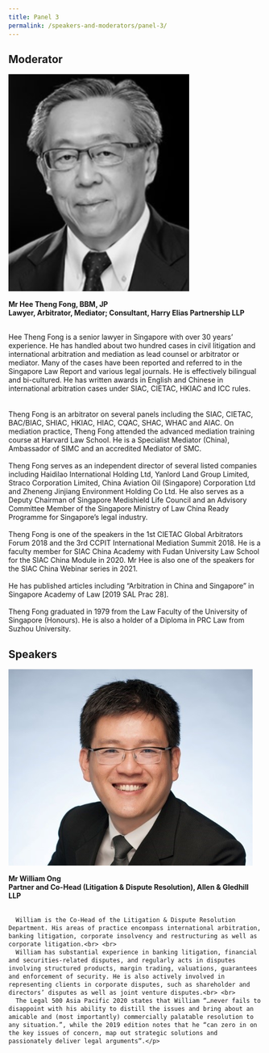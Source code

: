```yaml
---
title: Panel 3
permalink: /speakers-and-moderators/panel-3/
---
```

<style> 
.content img {
  max-width: 200px;
  margin-left: 0;
}
</style>

## Moderator

<div class="sgds-container">
  <div class="row is-desktop">
    <div class="col is-10-mobile is-10-tablet is-3-desktop is-3-widescreen is-3-fullhd">
    <img src="/images/speakers-panel 3-Hee Theng Fong.png" alt="Photo of Mr Hee Theng Fong"> 
    </div>
    <div class="col">
      <p>
      <b>Mr Hee Theng Fong, BBM, JP<br>
   Lawyer, Arbitrator, Mediator; Consultant, Harry Elias Partnership LLP<br> <br></b>

Hee Theng Fong is a senior lawyer in Singapore with over 30 years’ experience. He has handled about two hundred cases in civil litigation and international arbitration and mediation as lead counsel or arbitrator or mediator. Many of the cases have been reported and referred to in the Singapore Law Report and various legal journals. He is effectively bilingual and bi-cultured. He has written awards in English and Chinese in international arbitration cases under SIAC, CIETAC, HKIAC and ICC rules. <br> <br>  
        Theng Fong is an arbitrator on several panels including the SIAC, CIETAC, BAC/BIAC, SHIAC, HKIAC, HIAC, CQAC, SHAC, WHAC and AIAC. On mediation practice, Theng Fong attended the advanced mediation training course at Harvard Law School. He is a Specialist Mediator (China), Ambassador of SIMC and an accredited Mediator of SMC.   <br> <br>
        Theng Fong serves as an independent director of several listed companies including Haidilao International Holding Ltd, Yanlord Land Group Limited, Straco Corporation Limited, China Aviation Oil (Singapore) Corporation Ltd and Zheneng Jinjiang Environment Holding Co Ltd. He also serves as a Deputy Chairman of Singapore Medishield Life Council and an Advisory Committee Member of the Singapore Ministry of Law China Ready Programme for Singapore’s legal industry.   <br> <br>
        Theng Fong is one of the speakers in the 1st CIETAC Global Arbitrators Forum 2018 and the 3rd CCPIT International Mediation Summit 2018. He is a faculty member for SIAC China Academy with Fudan University Law School for the SIAC China Module in 2020. Mr Hee is also one of the speakers for the SIAC China Webinar series in 2021.   <br> <br>
        He has published articles including “Arbitration in China and Singapore” in Singapore Academy of Law [2019 SAL Prac 28].   <br> <br>
        Theng Fong graduated in 1979 from the Law Faculty of the University of Singapore (Honours). He is also a holder of a Diploma in PRC Law from Suzhou University.  
      </p>
   </div>
  </div> 
      
      
<style> 
.content img {
  max-width: 200px;
  margin-left: 0;
}
</style>

## Speakers 
      
  <div class="row is-desktop">
    <div class="col is-10-mobile is-10-tablet is-3-desktop is-3-widescreen is-3-fullhd">
   <img src="/images/speakers-panel 3-William Ong.jpg" alt="Photo of Mr William Ong">
    </div>
    <div class="col">
    <p>
    <b>Mr William Ong<br>
   Partner and Co-Head (Litigation & Dispute Resolution), Allen & Gledhill LLP<br> <br> </b>     

      William is the Co-Head of the Litigation & Dispute Resolution Department. His areas of practice encompass international arbitration, banking litigation, corporate insolvency and restructuring as well as corporate litigation.<br> <br>
      William has substantial experience in banking litigation, financial and securities-related disputes, and regularly acts in disputes involving structured products, margin trading, valuations, guarantees and enforcement of security. He is also actively involved in representing clients in corporate disputes, such as shareholder and directors’ disputes as well as joint venture disputes.<br> <br>
      The Legal 500 Asia Pacific 2020 states that William “…never fails to disappoint with his ability to distill the issues and bring about an amicable and (most importantly) commercially palatable resolution to any situation.”, while the 2019 edition notes that he “can zero in on the key issues of concern, map out strategic solutions and passionately deliver legal arguments”.</p>
